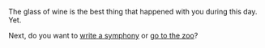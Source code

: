 The glass of wine is the best thing that happened with you during this day. Yet.

Next, do you want to [write a symphony](../write-a-symphony/symphony.md) or
[go to the zoo](../zoo/zoo.md)?
